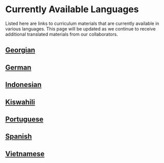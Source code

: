 # Currently Available Languages

Listed here are links to curriculum materials that are currently available in various languages. This page will be updated as we continue to receive additional translated materials from our collaborators.

## [Georgian](georgian.md)

## [German](german.md)

## [Indonesian ](indonesian.md)

## [Kiswahili](kiswahili.md)

## [Portuguese](portuguese.md) 

## [Spanish](spanish.md)

## [Vietnamese ](vietnamese.md)

